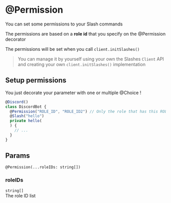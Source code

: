 # @Permission
You can set some permissions to your Slash commands

The permissions are based on a **role id** that you specify on the @Permission decorator

The permissions will be set when you call `client.initSlashes()`

> You can manage it by yourself using your own the Slashes `Client` API and creating your own `client.initSlashes()` implementation

## Setup permissions
You just decorate your parameter with one or multiple @Choice ! 

```ts
@Discord()
class DiscordBot {
  @Permission("ROLE_ID", "ROLE_ID2") // Only the role that has this ROLE_ID can use this command
  @Slash("hello")
  private hello(
  ) {
    // ...
  }
}
```

## Params
`@Permission(...roleIDs: string[])`

### roleIDs
`string[]`  
The role ID list
